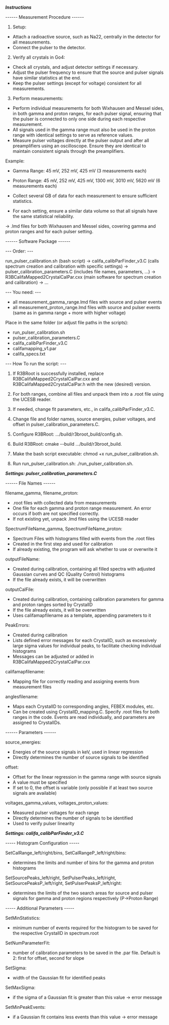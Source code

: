 ___________________________Instructions___________________________

------ Measurement Procedure ------

1. Setup:
- Attach a radioactive source, such as Na22, centrally in the detector for all measurements.
- Connect the pulser to the detector.

2. Verify all crystals in Go4:
- Check all crystals, and adjust detector settings if necessary.
- Adjust the pulser frequency to ensure that the source and pulser signals have similar statistics at the end.
- Keep the pulser settings (except for voltage) consistent for all measurements.

3. Perform measurements:
- Perform individual measurements for both Wixhausen and Messel sides, in both gamma and proton ranges, for each pulser signal, ensuring that the pulser is connected to only one side during each respective measurement.
- All signals used in the gamma range must also be used in the proton range with identical settings to serve as reference values.
- Measure pulser voltages directly at the pulser output and after all preamplifiers using an oscilloscope. Ensure they are identical to maintain consistent signals through the preamplifiers.

Example:
- Gamma Range: 45 mV, 252 mV, 425 mV (3 measurements each)
- Proton Range: 45 mV, 252 mV, 425 mV, 1300 mV, 3010 mV, 5620 mV (6 measurements each)

- Collect several GB of data for each measurement to ensure sufficient statistics.
- For each setting, ensure a similar data volume so that all signals have the same statistical reliability.

-> .lmd files for both Wixhausen and Messel sides, covering gamma and proton ranges and for each pulser setting.



------ Software Package ------

--- Order: ---

run_pulser_calibration.sh (bash script) -> califa_calibParFinder_v3.C (calls spectrum creation and calibration with specific settings) -> pulser_calibration_parameters.C (includes file names, parameters, ...)
-> R3BCalifaMapped2CrystalCalPar.cxx (main software for spectrum creation and calibration) -> ...


--- You need: ---
- all measurement_gamma_range.lmd files with source and pulser events
- all measurement_proton_range.lmd files with source and pulser events (same as in gamma range + more with higher voltage)

Place in the same folder (or adjust file paths in the scripts):
- run_pulser_calibration.sh
- pulser_calibration_parameters.C
- califa_calibParFinder_v3.C
- califamapping_v1.par
- califa_specs.txt

--- How To run the script: ---

1. If R3BRoot is successfully installed, replace R3BCalifaMapped2CrystalCalPar.cxx and R3BCalifaMapped2CrystalCalPar.h with the new (desired) version.

2. For both ranges, combine all files and unpack them into a .root file using the UCESB reader.

3. If needed, change fit parameters, etc., in califa_calibParFinder_v3.C.

4. Change file and folder names, source energies, pulser voltages, and offset in pulser_calibration_parameters.C.

5. Configure R3BRoot: .../build/r3broot_build/config.sh.

6. Build R3BRoot: cmake --build .../build/r3broot_build.

7. Make the bash script executable: chmod +x run_pulser_calibration.sh.

8. Run run_pulser_calibration.sh: ./run_pulser_calibration.sh.



___________________________Settings: pulser_calibration_parameters.C___________________________

------ File Names ------

filename_gamma, filename_proton:
- .root files with collected data from measurements
- One file for each gamma and proton range measurement. An error occurs if both are not specified correctly.
- If not existing yet, unpack .lmd files using the UCESB reader

SpectrumFileName_gamma, SpectrumFileName_proton:
- Spectrum Files with histograms filled with events from the .root files
- Created in the first step and used for calibration
- If already existing, the program will ask whether to use or overwrite it

outputFileName:
- Created during calibration, containing all filled spectra with adjusted Gaussian curves and QC (Quality Control) histograms
- If the file already exists, it will be overwritten

outputCalFile:
- Created during calibration, containing calibration parameters for gamma and proton ranges sorted by CrystalID
- If the file already exists, it will be overwritten
- Uses califamapfilename as a template, appending parameters to it

PeakErrors:
- Created during calibration
- Lists defined error messages for each CrystalID, such as excessively large sigma values for individual peaks, to facilitate checking individual histograms
- Messages can be adjusted or added in R3BCalifaMapped2CrystalCalPar.cxx

califamapfilename:
- Mapping file for correctly reading and assigning events from measurement files

anglesfilename:
- Maps each CrystalID to corresponding angles, FEBEX modules, etc.
- Can be created using CrystalID_mapping.C. Specify .root files for both ranges in the code. Events are read individually, and parameters are assigned to CrystalIDs.


------ Parameters ------

source_energies:
- Energies of the source signals in keV, used in linear regression
- Directly determines the number of source signals to be identified

offset:
- Offset for the linear regression in the gamma range with source signals
- A value must be specified
- If set to 0, the offset is variable (only possible if at least two source signals are available)

voltages_gamma_values, voltages_proton_values:
- Measured pulser voltages for each range
- Directly determines the number of signals to be identified
- Used to verify pulser linearity



___________________________Settings: califa_calibParFinder_v3.C___________________________

----- Histogram Configuration -----

SetCalRange_left/right/bins, SetCalRangeP_left/right/bins:
- determines the limits and number of bins for the gamma and proton histograms

SetSourcePeaks_left/right, SetPulserPeaks_left/right, SetSourcePeaksP_left/right, SetPulserPeaksP_left/right:
- determines the limits of the two search areas for source and pulser signals for gamma and proton regions respectively (P->Proton Range)


----- Additional Parameters -----

SetMinStatistics:
- minimum number of events required for the histogram to be saved for the respective CrystalID in spectrum.root

SetNumParameterFit:
- number of calibration parameters to be saved in the .par file. Default is 2: first for offset, second for slope

SetSigma:
- width of the Gaussian fit for identified peaks

SetMaxSigma:
- if the sigma of a Gaussian fit is greater than this value -> error message

SetMinPeakEvents:
- if a Gaussian fit contains less events than this value -> error message


